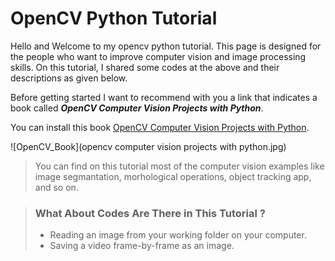 # OpenCV Python Tutorial
Hello and Welcome to my opencv python tutorial. This page is designed for the people who want to improve computer vision and image processing skills. On this tutorial, I shared some codes at the above and their descriptions as given below. 

Before getting started I want to recommend with you a link that indicates a book called ***OpenCV Computer Vision Projects with Python***. 

You can install this book [OpenCV Computer Vision Projects with Python](https://www.pdfdrive.com/opencv-computer-vision-projects-with-python-d58213131.html).

![OpenCV_Book](opencv computer vision projects with python.jpg)


> You can find on this tutorial most of the computer vision examples like image segmantation, morhological operations, object tracking app, and so on.

> ### What About Codes Are There in This Tutorial ?
>
> - Reading an image from your working folder on your computer.
> - Saving a video frame-by-frame as an image.
